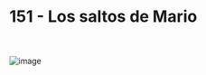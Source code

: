 # 151 - Los saltos de Mario</br></br>
![image](https://user-images.githubusercontent.com/87013586/143082591-c612548c-574c-400b-b208-0844dfb6257e.png)

